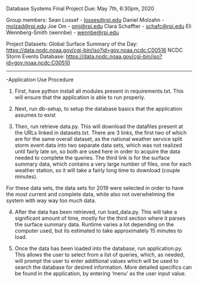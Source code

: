 Database Systems Final Project
Due: May 7th, 6:30pm, 2020

Group members:
Sean Lossef - losses@rpi.edu
Daniel Molzahn - molzad@rpi.edu
Joe Om  - omj@rpi.edu
Clara Schaffter - schafc@rpi.edu
Eli Wennberg-Smith (wennbe) - wennbe@rpi.edu

Project Datasets: 
Global Surface Summary of the Day: https://data.nodc.noaa.gov/cgi-bin/iso?id=gov.noaa.ncdc:C00516
NCDC Storm Events Database:  https://data.nodc.noaa.gov/cgi-bin/iso?id=gov.noaa.ncdc:C00510
____________________________________
-Application Use Procedure

1) First, have python install all modules present in requirements.txt. This will ensure that the application is able to run properly.

2) Next, run db-setup, to setup the database basics that the application assumes to exist

3) Then, run retrieve data.py. This will download the datafiles present at the URLs linked in datasets.txt. There are 3 links, the first two of which are for the same overall dataset, as the national weather service split storm event data into two separate data sets, which was not realized until fairly late on, so both are used here in order to acquire the data needed to complete the queries. The third link is for the surface summary data, which contains a very large number of files, one for each weather station, so it will take a fairly long time to download (couple minutes). 

For these data sets, the data sets for 2019 were selected in order to have the most current and complete data, while also not overwhelming the system with way way too much data.

4) After the data has been retrieved, run load_data.py. This will take a significant amount of time, mostly for the third section where it parses the surface summary data. Runtime varies a lot depending on the computer used, but its estimated to take approximately 15 minutes to load. 

5) Once the data has been loaded into the database, run application.py. This allows the user to select from a list of queries, which, as needed, will prompt the user to enter additional values which will be used to search the database for desired information. More detailed specifics can be found in the application, by entering ‘menu’ as the user input value.
